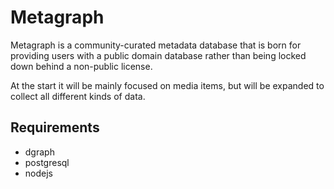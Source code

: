 # Metagraph

Metagraph is a community-curated metadata database that is born for providing users with a public domain database rather than being locked down behind a non-public license.

At the start it will be mainly focused on media items, but will be expanded to collect all different kinds of data.

## Requirements

- dgraph
- postgresql
- nodejs

